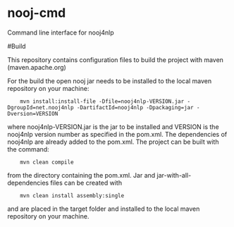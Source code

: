 nooj-cmd
========

Command line interface for nooj4nlp

#Build

This repository contains configuration files to build the project with maven (maven.apache.org)

For the build the open nooj jar needs to be installed to the local maven repository on your machine:
```Shell
	mvn install:install-file -Dfile=nooj4nlp-VERSION.jar -DgroupId=net.nooj4nlp -DartifactId=nooj4nlp -Dpackaging=jar -Dversion=VERSION
```
where nooj4nlp-VERSION.jar is the jar to be installed and VERSION is the nooj4nlp version number as specified in the pom.xml. The dependencies of nooj4nlp are already added  to the pom.xml.
The project can be built with the command:
```Shell
	mvn clean compile
```
from the directory containing the pom.xml. Jar and jar-with-all-dependencies files can be created with
```Shell
	mvn clean install assembly:single
```
and are placed in the target folder and installed to the local maven repository on your machine.